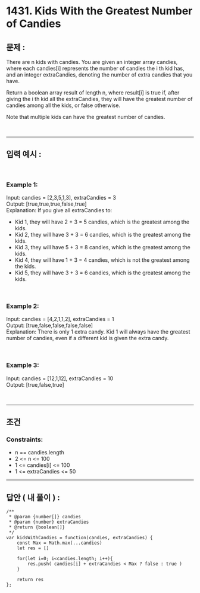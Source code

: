 # 1431. Kids With the Greatest Number of Candies

## 문제 :

There are n kids with candies. You are given an integer array candies, where each candies[i] represents the number of candies the i th kid has, and an integer extraCandies, denoting the number of extra candies that you have.

Return a boolean array result of length n, where result[i] is true if, after giving the i th kid all the extraCandies, they will have the greatest number of candies among all the kids, or false otherwise.

Note that multiple kids can have the greatest number of candies.

<br/>

---

## 입력 예시 :

<br/>

### Example 1:

Input: candies = [2,3,5,1,3], extraCandies = 3
<br/>
Output: [true,true,true,false,true]
<br/>
Explanation: If you give all extraCandies to:

- Kid 1, they will have 2 + 3 = 5 candies, which is the greatest among the kids.
- Kid 2, they will have 3 + 3 = 6 candies, which is the greatest among the kids.
- Kid 3, they will have 5 + 3 = 8 candies, which is the greatest among the kids.
- Kid 4, they will have 1 + 3 = 4 candies, which is not the greatest among the kids.
- Kid 5, they will have 3 + 3 = 6 candies, which is the greatest among the kids.

<br/>

### Example 2:

Input: candies = [4,2,1,1,2], extraCandies = 1
<br/>
Output: [true,false,false,false,false]
<br/>
Explanation: There is only 1 extra candy.
Kid 1 will always have the greatest number of candies, even if a different kid is given the extra candy.

<br/>

### Example 3:

Input: candies = [12,1,12], extraCandies = 10
<br/>
Output: [true,false,true]

<br/>

---

## 조건

### Constraints:

- n == candies.length
- 2 <= n <= 100
- 1 <= candies[i] <= 100
- 1 <= extraCandies <= 50

---

## 답안 ( 내 풀이 ) :

```
/**
 * @param {number[]} candies
 * @param {number} extraCandies
 * @return {boolean[]}
 */
var kidsWithCandies = function(candies, extraCandies) {
    const Max = Math.max(...candies)
    let res = []

    for(let i=0; i<candies.length; i++){
        res.push( candies[i] + extraCandies < Max ? false : true )
    }

    return res
};
```

